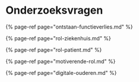 # Onderzoeksvragen

{% page-ref page="ontstaan-functieverlies.md" %}

{% page-ref page="rol-ziekenhuis.md" %}

{% page-ref page="rol-patient.md" %}

{% page-ref page="motiverende-rol.md" %}

{% page-ref page="digitale-ouderen.md" %}

